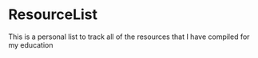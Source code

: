 # ResourceList
This is a personal list to track all of the resources that I have compiled for my education
